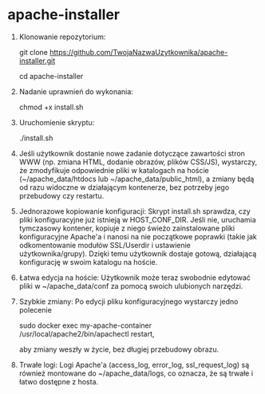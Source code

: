 # apache-installer
1. Klonowanie repozytorium:


    git clone https://github.com/TwojaNazwaUzytkownika/apache-installer.git

    cd apache-installer

2. Nadanie uprawnień do wykonania:

    chmod +x install.sh

3. Uruchomienie skryptu:

    ./install.sh


4.  Jeśli użytkownik dostanie nowe zadanie dotyczące zawartości stron WWW (np. zmiana HTML, dodanie obrazów, plików CSS/JS), wystarczy, że zmodyfikuje odpowiednie pliki w katalogach na hoście (~/apache_data/htdocs lub ~/apache_data/public_html), 
a zmiany będą od razu widoczne w działającym kontenerze, bez potrzeby jego przebudowy czy restartu.


5. Jednorazowe kopiowanie konfiguracji: Skrypt install.sh sprawdza, czy pliki konfiguracyjne już istnieją w HOST_CONF_DIR. Jeśli nie, uruchamia tymczasowy kontener, kopiuje z niego świeżo zainstalowane pliki konfiguracyjne Apache'a i nanosi na nie początkowe poprawki (takie jak odkomentowanie modułów SSL/Userdir i ustawienie użytkownika/grupy). Dzięki temu użytkownik dostaje gotową, działającą konfigurację w swoim katalogu na hoście.
   
6. Łatwa edycja na hoście: Użytkownik może teraz swobodnie edytować pliki w ~/apache_data/conf za pomocą swoich ulubionych narzędzi.
   
7. Szybkie zmiany: Po edycji pliku konfiguracyjnego wystarczy jedno polecenie 

    sudo docker exec my-apache-container /usr/local/apache2/bin/apachectl restart, 

   aby zmiany weszły w życie, bez długiej przebudowy obrazu.
   
7. Trwałe logi: Logi Apache'a (access_log, error_log, ssl_request_log) są również montowane do ~/apache_data/logs, co oznacza, że są trwałe i łatwo dostępne z hosta.